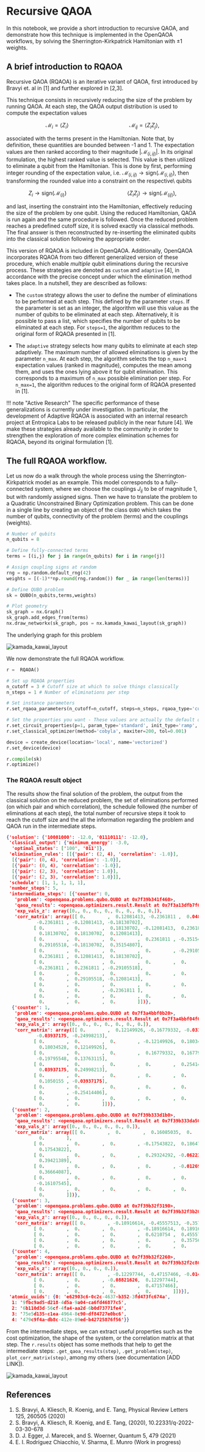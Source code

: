 # Recursive QAOA

In this notebook, we provide a short introduction to recursive QAOA, and demonstrate how this technique is implemented in the OpenQAOA workflows, by solving the Sherrington-Kirkpatrick Hamiltonian with $\pm1$ weights.

## A brief introduction to RQAOA
Recursive QAOA (RQAOA) is an iterative variant of QAOA, first introduced by Bravyi et. al in [1] and further explored in [2,3].

This technique consists in recursively reducing the size of the problem by running QAOA. At each step, the QAOA output distribution is used to compute the expectation values


$$
\mathcal{M}_{i} = \langle Z_{i} \rangle \qquad \qquad \qquad \qquad \qquad \mathcal{M}_{ij} = \langle Z_{i}Z_{j} \rangle,
$$

associated with the terms present in the Hamiltonian. Note that, by definition, these quantities are bounded between -1 and 1. The expectation values are then ranked according to their magnitude $|\mathcal{M}_{(i,ij)}|$. In its original formulation, the highest ranked value is selected. This value is then utilized to eliminate a qubit from the Hamiltonian. This is done by first, performing integer rounding of the expectation value, i.e. $\mathcal{M}_{(i,ij)} \rightarrow \textrm{sign}(\mathcal{M}_{(i,ij)})$, then transforming the rounded value into a constraint on the respective\ qubits

$$
Z_{i} \rightarrow \textrm{sign}(\mathcal{M}_{(i)}) \qquad \qquad \qquad \qquad \qquad \langle Z_{i} Z_{j} \rangle \rightarrow \textrm{sign}(\mathcal{M}_{(ij)}),
$$

and last, inserting the constraint into the Hamiltonian, effectively reducing the size of the problem by one qubit. Using the reduced Hamiltonian, QAOA is run again and the same procedure is followed. Once the reduced problem reaches a predefined cutoff size, it is solved exactly via classical methods. The final answer is then reconstructed by re-inserting the eliminated qubits into the classical solution following the appropriate order.

This version of RQAOA is included in OpenQAOA. Additionally, OpenQAOA incorporates RQAOA from two different generalized version of these procedure, which enable *multiple* qubit eliminations during the recursive process. These strategies are denoted as `custom` and `adaptive` [4], in accordance with the precise concept under which the elimination method takes place. In a nutshell, they are described as follows:


* The ``custom`` strategy allows the user to define the number of eliminations to be performed at each step. This defined by the parameter ``steps``. If the parameter is set as an integer, the algorithm will use this value as the number of qubits to be eliminated at each step. Alternatively, it is possible to pass a list, which specifies the number of qubits to be eliminated at each step. For ``steps=1``, the algorithm reduces to the original form of RQAOA presented in [1].

* The ``adaptive`` strategy selects how many qubits to eliminate at each step adaptively. The maximum number of allowed eliminations is given by the parameter ``n_max``. At each step, the algorithm selects the top ``n_max+1`` expectation values (ranked in magnitude), computes the mean among them, and uses the ones lying above it for qubit elimination. This corresponds to a maximum of ``n_max`` possible elimination per step. For ``n_max=1``, the algorithm reduces to the original form of RQAOA presented in [1].

!!! note "Active Research"
    The specific performance of these generalizations is currently under investigation. In particular, the development of Adaptive RQAOA is associated with an internal research project at Entropica Labs to be released publicly in the near future [4]. We make these strategies already available to the community in order to strengthen the exploration of more complex elimination schemes for RQAOA, beyond its original formulation [1].


## The full RQAOA workflow. 

Let us now do a walk through the whole process using the Sherrington-Kirkpatrick model as an example. This model corresponds to a fully-connected system, where we choose the couplings $J_{ij}$ to be of magnitude 1, but with randomly assigned signs. Then we have to translate the problem to a Quadratic Unconstrained Binary Optimization problem. This can be done in a single line by creating an object of the class ```QUBO``` which takes the number of qubits, connectivity of the problem (terms) and the couplings  (weights).


```Python
# Number of qubits
n_qubits = 8

# Define fully-connected terms
terms = [(i,j) for j in range(n_qubits) for i in range(j)]

# Assign coupling signs at random
rng = np.random.default_rng(42)
weights = [(-1)**np.round(rng.random()) for _ in range(len(terms))]

# Define QUBO problem
sk = QUBO(n_qubits,terms,weights)

# Plot geometry
sk_graph = nx.Graph()
sk_graph.add_edges_from(terms)
nx.draw_networkx(sk_graph, pos = nx.kamada_kawai_layout(sk_graph))
```

The underlying graph for this problem

![kamada_kawai_layout](/img/kamada_kawai_layout.png)


We now demonstrate the full RQAOA workflow. 


```Python
r =  RQAOA()

# Set up RQAOA properties
n_cutoff = 3 # Cutoff size at which to solve things classically
n_steps = 1 # Number of eliminations per step

# Set instance parameters
r.set_rqaoa_parameters(n_cutoff=n_cutoff, steps=n_steps, rqaoa_type='custom')

# Set the properties you want - These values are actually the default ones!
r.set_circuit_properties(p=1, param_type='standard', init_type='ramp', mixer_hamiltonian='x')
r.set_classical_optimizer(method='cobyla', maxiter=200, tol=0.001)

device = create_device(location='local', name='vectorized')
r.set_device(device)

r.compile(sk)
r.optimize()
```

### The RQAOA result object

The results show the final solution of the problem, the output from the classical solution on the reduced problem, the set of eliminations performed (on which pair and which correlation), the schedule followed (the number of eliminations at each step), the total number of recursive steps it took to reach the cutoff size and the all the information regarding the problem and QAOA run in the intermediate steps.

```JSON
{'solution': {'10001000': -12.0, '01110111': -12.0},
 'classical_output': {'minimum_energy': -3.0,
  'optimal_states': ['100', '011']},
 'elimination_rules': [[{'pair': (2, 4), 'correlation': -1.0}],
  [{'pair': (0, 4), 'correlation': -1.0}],
  [{'pair': (0, 4), 'correlation': -1.0}],
  [{'pair': (2, 3), 'correlation': 1.0}],
  [{'pair': (2, 3), 'correlation': 1.0}]],
 'schedule': [1, 1, 1, 1, 1],
 'number_steps': 5,
 'intermediate_steps': [{'counter': 0,
   'problem': <openqaoa.problems.qubo.QUBO at 0x7f39b341f460>,
   'qaoa_results': <openqaoa.optimizers.result.Result at 0x7f3a13dfb7f0>,
   'exp_vals_z': array([0., 0., 0., 0., 0., 0., 0., 0.]),
   'corr_matrix': array([[ 0.        ,  0.12081413, -0.2361811 ,  0.04850827,  0.29105518,
           -0.2361811 , -0.12081413, -0.18130702],
          [ 0.        ,  0.        ,  0.18130702, -0.12081413,  0.2361811 ,
            0.18130702,  0.18130702,  0.12081413],
          [ 0.        ,  0.        ,  0.        ,  0.2361811 , -0.35154807,
            0.29105518, -0.18130702,  0.35154807],
          [ 0.        ,  0.        ,  0.        ,  0.        , -0.29105518,
            0.2361811 ,  0.12081413,  0.18130702],
          [ 0.        ,  0.        ,  0.        ,  0.        ,  0.        ,
           -0.2361811 ,  0.2361811 , -0.29105518],
          [ 0.        ,  0.        ,  0.        ,  0.        ,  0.        ,
            0.        ,  0.29105518, -0.12081413],
          [ 0.        ,  0.        ,  0.        ,  0.        ,  0.        ,
            0.        ,  0.        , -0.2361811 ],
          [ 0.        ,  0.        ,  0.        ,  0.        ,  0.        ,
            0.        ,  0.        ,  0.        ]])},
  {'counter': 1,
   'problem': <openqaoa.problems.qubo.QUBO at 0x7f3a4bbf0b20>,
   'qaoa_results': <openqaoa.optimizers.result.Result at 0x7f3a4bbf04f0>,
   'exp_vals_z': array([0., 0., 0., 0., 0., 0., 0.]),
   'corr_matrix': array([[ 0.        ,  0.12149926, -0.16779332, -0.03100176, -0.25414406,
           -0.03937175, -0.24998213],
          [ 0.        ,  0.        ,  0.        , -0.12149926,  0.18034528,
            0.18034528,  0.12149926],
          [ 0.        ,  0.        ,  0.        ,  0.16779332,  0.16779332,
           -0.19795548,  0.13763115],
          [ 0.        ,  0.        ,  0.        ,  0.        ,  0.25414406,
            0.03937175,  0.24998213],
          [ 0.        ,  0.        ,  0.        ,  0.        ,  0.        ,
            0.1050155 , -0.03937175],
          [ 0.        ,  0.        ,  0.        ,  0.        ,  0.        ,
            0.        , -0.25414406],
          [ 0.        ,  0.        ,  0.        ,  0.        ,  0.        ,
            0.        ,  0.        ]])},
  {'counter': 2,
   'problem': <openqaoa.problems.qubo.QUBO at 0x7f39b333d1b0>,
   'qaoa_results': <openqaoa.optimizers.result.Result at 0x7f39b333da50>,
   'exp_vals_z': array([0., 0., 0., 0., 0., 0.]),
   'corr_matrix': array([[ 0.        ,  0.        ,  0.16085035,  0.        , -0.62390462,
            0.        ],
          [ 0.        ,  0.        ,  0.        , -0.17543822,  0.18647518,
            0.17543822],
          [ 0.        ,  0.        ,  0.        ,  0.29324292, -0.06223818,
            0.39421389],
          [ 0.        ,  0.        ,  0.        ,  0.        , -0.01269842,
            0.36664087],
          [ 0.        ,  0.        ,  0.        ,  0.        ,  0.        ,
           -0.16107545],
          [ 0.        ,  0.        ,  0.        ,  0.        ,  0.        ,
            0.        ]])},
  {'counter': 3,
   'problem': <openqaoa.problems.qubo.QUBO at 0x7f39b32f3190>,
   'qaoa_results': <openqaoa.optimizers.result.Result at 0x7f39b32f3b20>,
   'exp_vals_z': array([0., 0., 0., 0., 0.]),
   'corr_matrix': array([[ 0.        , -0.18916614, -0.45557513, -0.35756255, -0.02233763],
          [ 0.        ,  0.        ,  0.        , -0.18916614,  0.18916614],
          [ 0.        ,  0.        ,  0.        ,  0.6210754 ,  0.45557513],
          [ 0.        ,  0.        ,  0.        ,  0.        ,  0.35756255],
          [ 0.        ,  0.        ,  0.        ,  0.        ,  0.        ]])},
  {'counter': 4,
   'problem': <openqaoa.problems.qubo.QUBO at 0x7f39b32f2260>,
   'qaoa_results': <openqaoa.optimizers.result.Result at 0x7f39b32f2c80>,
   'exp_vals_z': array([0., 0., 0., 0.]),
   'corr_matrix': array([[ 0.        , -0.12297744, -0.47157466, -0.01462733],
          [ 0.        ,  0.        , -0.08821626,  0.12297744],
          [ 0.        ,  0.        ,  0.        ,  0.47157466],
          [ 0.        ,  0.        ,  0.        ,  0.        ]])}],
 'atomic_uuids': {0: 'e62903c6-0c2c-4637-b352-3fd473fc674a',
  1: '9fbc9ad5-d218-4d5a-9a04-ca6fd46877c5',
  2: '6b110d3d-56cf-4fa4-aa2d-6b0d73771fe4',
  3: '75e5d135-c1ea-4964-8c90-df84727e0bc6',
  4: '479c9f4a-db8c-412e-89ed-b42725876f56'}}
```


From the intermediate steps, we can extract useful properties such as the cost optimization, the shape of the system, or the correlation matrix at that step. The ``r.results`` object has some methods that help to get the intermediate steps: ``.get_qaoa_results(step)``, ``.get_problem(step)``, ``plot_corr_matrix(step)``, among my others (see documentation [ADD LINK]).


![kamada_kawai_layout](/img/rqaoa_elimination_steps.png)

References
----------
1. S. Bravyi, A. Kliesch, R. Koenig, and E. Tang, Physical Review Letters 125, 260505 (2020)
2. S. Bravyi, A. Kliesch, R. Koenig, and E. Tang, (2020), 10.22331/q-2022-03-30-678
3. D. J. Egger, J. Marecek, and S. Woerner, Quantum 5, 479 (2021)
4. E. I. Rodríguez Chiacchio, V. Sharma, E. Munro (Work in progress)


